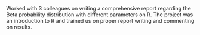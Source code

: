 Worked with 3 colleagues on writing a comprehensive report regarding the Beta probability distribution with different parameters on R. The project was an introduction to R and trained us on proper report writing and commenting on results.
